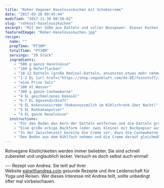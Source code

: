 ```yaml
---
title: "Roher Veganer Haselnusskuchen mit Schokocreme"
date: "2017-03-26 09:45:44"
modified: "2017-11-30 08:50:02"
slug: "rohkost-haselnusskuchen"
excerpt: "Mit der Süße aus Datteln und voller Nusspower. Dieser Kuchen hat es in sich!"
featuredImage: "Roher-Haselnusskuchen.jpg"
recipe:
  name: ""
  prepTime: "PT30M"
  totalTime: "PT30M"
  servings: "20 Stück"
  ingredients:
    - "500 g ganze Haselnüsse"
    - "100 g Haferflocken"
    - "10-12 Datteln (große Medjool-Datteln, ansonsten etwas mehr nehmen)"
    - "1-2 EL [url href=\"https://shop.veganblatt.com/de-DE/feinstoff/rohkakao-pulver-bio\" target=\"_blank\"]Rohkakaopulver[/url]"
    - "eine Prise Salz"
    - "100 ml Wasser"
    - "300 g ganze Cashewkerne"
    - "4 EL geschmolzenes Kokosöl"
    - "6-7 EL Agavendicksaft"
    - "6 EL Kokosnusscreme (Kokosnussmilch im Kühlschrank über Nacht)"
    - "5 EL Rohkakaopulver"
    - "4 EL ganze Haselnüsse"
  instructions:
    - "Für den Boden den Kern der Datteln entfernen und die Datteln grob zerteilen. Zusammen mit den Haselnüssen in einer Küchenmaschine oder einem Hochleistungsmixer so lange mixen bis beides sehr feine Stücke übrig sind. Alle restlichen Zutaten hinzugeben und so lange mixen bis sich ein kleiner Ball formt. Immer wieder mit einem Teigspachtel die Masse von den Seiten schaben und nochmals mixen."
    - "Eine große eckige Backform (oder zwei kleine) mit Backpapier auskleiden und mit den Händen oder der Teigspachtel die Masse gleichmäßig in die Backform drücken. (ca. 2-3 cm hoch) (Ein großer Löffel funktioniert auch wunderbar.) Nochmals mit einer zweiten Schicht Backpapier abdecken und die Masse glattstreichen. Den Boden dann für mindestens eine Stunde im Kühlregal einfrieren oder in den Kühlschrank stellen, bis alles sich verfestigt hat."
    - "In der Zwischenzeit bereite die Creme vor, dazu die Cashewkerne in der Küchenmaschine fein mahlen und dann die restlichen Zutaten (bis auf das Rohkakaopulver) hinzufügen. Alles gut mixen (für ca. 3-4 Minuten) bis sich eine feine Creme ergibt. Anschließend das Rohkakopulver hinzugeben und nochmals mixen bis sich alles gut verbunden hat. Auch hier wieder von Zeit zu Zeit mit einem Teigspachtel die Masse von den Seiten schaben."
    - "Den Boden aus dem Kühlfach nehmen und die Creme darauf gleichmäßig verteilen. (ca. 3-4 cm hoch) Haselnüsse grob hacken und zur Dekoration darauf geben. Nochmals zur Festigung den rohen Kuchen in den Kühlschrank geben oder an einen kalten Ort. (ca. 1 Stunde) In kleine Stücke schneiden und genießen. Der Kuchen hält bei Aufbewahrung im Kühlschrank bis zu einer Woche."
---
```


Rohvegane Köstlichkeiten werden immer beliebter. Sie sind schnell zubereitet und unglaublich lecker. Versuch es doch selbst auch einmal!

\--- Rezept von Andrea. Sie teilt auf ihrer Website [eatwithandrea.com](http://www.eatwithandrea.com/) gesunde Rezepte und ihre Leidenschaft für Yoga und Reisen. Wer dieses Interesse mit Andrea teilt, sollte unbedingt öfter mal vorbeischauen.